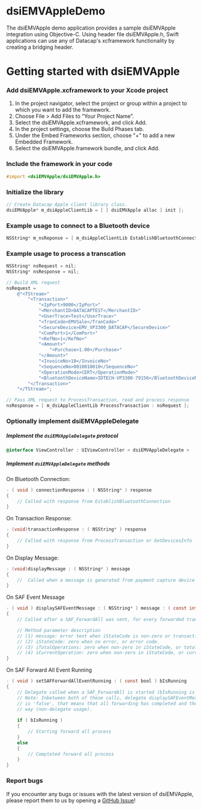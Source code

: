 # dsiEMVAppleDemo

The dsiEMVApple demo application provides a sample dsiEMVApple integration using Objective-C. Using header file dsiEMVApple.h, Swift applications can use any of Datacap's xcframework functionality by creating a bridging header.


# Getting started with dsiEMVApple

### Add dsiEMVApple.xcframework to your Xcode project
1. In the project navigator, select the project or group within a project to which you want to add the framework.
2. Choose File > Add Files to “Your Project Name”.
3. Select the dsiEMVApple.xcframework, and click Add.
4. In the project settings, choose the Build Phases tab.
5. Under the Embed Frameworks section, choose "+" to add a new Embedded Framework.
6. Select the dsiEMVApple.framework bundle, and click Add.

### Include the framework in your code
```objective-c
#import <dsiEMVApple/dsiEMVApple.h>
```

### Initialize the library
```objective-c
// Create Datacap Apple client library class.
dsiEMVApple* m_dsiAppleClientLib = [ [ dsiEMVApple alloc ] init ];
```

### Example usage to connect to a Bluetooth device
```objective-c
NSString* m_nsReponse = [ m_dsiAppleClientLib EstablishBluetoothConnection : @"IDTECH-VP3300-79156" ];
```

### Example usage to process a transcation
```objective-c
NSString* nsRequest = nil;
NSString* nsResponse = nil;

// Build XML request
nsRequest = 
	@"<TStream>"
		"<Transaction>"
			"<IpPort>9000</IpPort>"
			"<MerchantID>DATACAPTEST</MerchantID>"
			"<UserTrace>Test</UserTrace>"
			"<TranCode>EMVSale</TranCode>"
			"<SecureDevice>EMV_VP3300_DATACAP</SecureDevice>"
			"<ComPort>1</ComPort>"
			"<RefNo>1</RefNo>"
			"<Amount>"
				"<Purchase>1.00</Purchase>"
			"</Amount>"
			"<InvoiceNo>10</InvoiceNo>"
			"<SequenceNo>0010010010</SequenceNo>"
			"<OperationMode>CERT</OperationMode>"
			"<BluetoothDeviceName>IDTECH-VP3300-79156</BluetoothDeviceName>"
		"</Transaction>"
	"</TStream>";

// Pass XML request to ProcessTransaction, read and process response
nsResponse = [ m_dsiAppleClientLib ProcessTransaction : nsRequest ];
```

### Optionally implement dsiEMVAppleDelegate

##### Implement the `dsiEMVAppleDelegate` protocol
```objective-c
@interface ViewController : UIViewController < dsiEMVAppleDelegate >
```

##### Implement `dsiEMVAppleDelegate` methods

On Bluetooth Connection:
```objective-c
- ( void ) connectionResponse : ( NSString* ) response
{
	// Called with response from EstablishBluetoothConnection
}
```

On Transaction Response:
```objective-c
- (void)transactionResponse : ( NSString* ) response
{
	// Called with response from ProcessTransaction or GetDevicesInfo
}
```

On Display Message:
```objective-c
- (void)displayMessage : ( NSString* ) message
{
	//  Called when a message is generated from payment capture device
}
```

On SAF Event Message
```objective-c
- ( void ) displaySAFEventMessage : ( NSString* ) message : ( const int ) iStateCode : ( const int ) iTotalOperations : ( const int ) iCurrentOperation
{
	// Called after a SAF_ForwardAll was sent, for every forwarded transaction

	// Method parameter description
	// (1) message: error text when iStateCode is non-zero or transaction response XML for current transaction forwarded when iStateCode is zero.
	// (2) iStateCode: zero when no error, or error code.
	// (3) iTotalOperations: zero when non-zero in iStateCode, or total number ot transactions to forward when iStateCode is zero.
	// (4) iCurrentOperation: zero when non-zero in iStateCode, or current transaction number while forwarding when iStateCode is zero.
}
```

On SAF Forward All Event Running
```objective-c
- ( void ) setSAFForwardAllEventRunning : ( const bool ) bIsRunning
{
	// Delegate called when a SAF_ForwardAll is started (bIsRunning is 'true'), and when it has completed (bIsRunning is 'false').
	// Note: Inbetween both of these calls, delegate displaySAFEventMessage will be called for each forwarded transaction. When bIsRunning
	// is 'false', that means that all forwarding has completed and the overall response XML will be generated and returned in the normal
	// way (non-delegate usage).
    
	if ( bIsRunning )
	{
		// Starting forward all process
	}
	else
	{
		// Completed forward all process
	}
}
```

### Report bugs
If you encounter any bugs or issues with the latest version of dsiEMVApple, please report them to us by opening a [GitHub Issue](https://github.com/datacapsystems/dsiEMVAppleDemo/issues)!